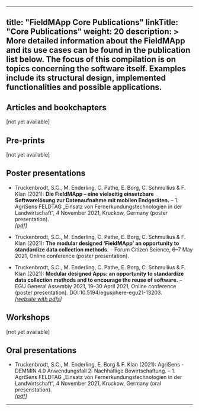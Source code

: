 
---
title: "FieldMApp Core Publications"
linkTitle: "Core Publications"
weight: 20
description: >
  More detailed information about the FieldMApp and its use cases can be found in the publication list below. The focus of this compilation is on topics concerning the software itself. Examples include its structural design, implemented functionalities and possible applications. 
---


## Articles and bookchapters
[not yet available]


## Pre-prints
[not yet available]


## Poster presentations
* Truckenbrodt, S.C., M. Enderling, C. Pathe, E. Borg, C. Schmullius & F. Klan (2021): **Die FieldMApp – eine vielseitig einsetzbare Softwarelösung zur Datenaufnahme mit mobilen Endgeräten.** – 1. AgriSens FELDTAG „Einsatz von Fernerkundungstechnologien in der Landwirtschaft“, 4 November 2021, Kruckow, Germany (poster presentation). <br>
_[[pdf](https://elib.dlr.de/146508/1/AgriSensFeldtag21_AF2_Poster_FieldMApp_Aufbau_final.pdf)]_

* Truckenbrodt, S.C., M. Enderling, C. Pathe, E. Borg, C. Schmullius & F. Klan (2021): **The modular designed ‘FieldMApp’ an opportunity to standardize data collection methods.** – Forum Citizen Science, 6–7 May 2021, Online conference (poster presentation).

* Truckenbrodt, S.C., M. Enderling, C. Pathe, E. Borg, C. Schmullius & F. Klan (2021): **Modular designed Apps: an opportunity to standardize data collection methods and to encourage the reuse of software.** – EGU General Assembly 2021, 19–30 April 2021, Online conference (poster presentation). DOI:10.5194/egusphere-egu21-13203. <br>
_[[website with pdfs](https://www.doi.org/10.5194/egusphere-egu21-13203)]_


## Workshops
[not yet available]


## Oral presentations
* Truckenbrodt, S.C., M. Enderling, E. Borg & F. Klan (2021): AgriSens - DEMMIN 4.0 Anwendungsfall 2: Nachhaltige Bewirtschaftung. – 1. AgriSens FELDTAG „Einsatz von Fernerkundungstechnologien in der Landwirtschaft“, 4 November 2021, Kruckow, Germany (oral presenstation). <br>
_[[pdf](https://elib.dlr.de/146506/1/Truckenbrodt_etal_2021_FieldMApp.pdf)]_


---

